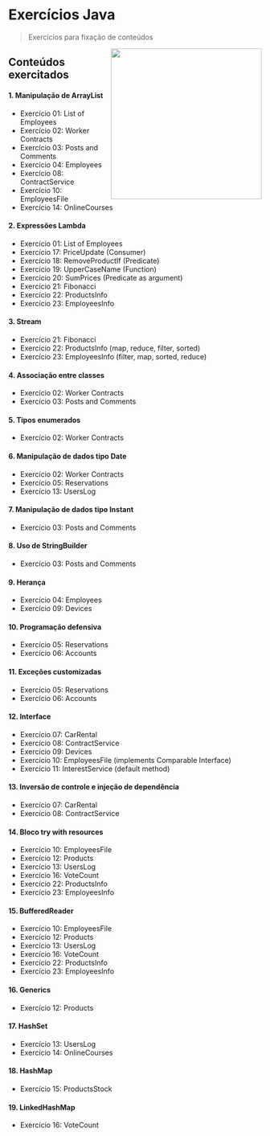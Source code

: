 # Exercícios Java
> Exercícios para fixação de conteúdos
<img src="https://media0.giphy.com/media/3o6fJ5z2bgCLBshZUA/200w.webp" align="right" width="300">

## Conteúdos exercitados
#### 1. Manipulação de ArrayList
   - Exercício 01: List of Employees
   - Exercício 02: Worker Contracts
   - Exercício 03: Posts and Comments
   - Exercício 04: Employees
   - Exercício 08: ContractService
   - Exercício 10: EmployeesFile
   - Exercício 14: OnlineCourses

#### 2. Expressões Lambda
   - Exercício 01: List of Employees
   - Exercício 17: PriceUpdate (Consumer)
   - Exercício 18: RemoveProductIf (Predicate)
   - Exercício 19: UpperCaseName (Function)
   - Exercício 20: SumPrices (Predicate as argument)
   - Exercício 21: Fibonacci
   - Exercício 22: ProductsInfo
   - Exercício 23: EmployeesInfo
   
#### 3. Stream
   - Exercício 21: Fibonacci
   - Exercício 22: ProductsInfo (map, reduce, filter, sorted)
   - Exercício 23: EmployeesInfo (filter, map, sorted, reduce)

#### 4. Associação entre classes
   - Exercício 02: Worker Contracts
   - Exercício 03: Posts and Comments
   
#### 5. Tipos enumerados
   - Exercício 02: Worker Contracts

#### 6. Manipulação de dados tipo Date 
   - Exercício 02: Worker Contracts
   - Exercício 05: Reservations
   - Exercício 13: UsersLog

#### 7. Manipulação de dados tipo Instant
   - Exercício 03: Posts and Comments

#### 8. Uso de StringBuilder
   - Exercício 03: Posts and Comments
   
#### 9. Herança
   - Exercício 04: Employees
   - Exercício 09: Devices
    
#### 10. Programação defensiva
   - Exercício 05: Reservations
   - Exercício 06: Accounts
    
#### 11. Exceções customizadas
   - Exercício 05: Reservations
   - Exercício 06: Accounts
    
#### 12. Interface
   - Exercício 07: CarRental
   - Exercício 08: ContractService
   - Exercício 09: Devices
   - Exercício 10: EmployeesFile (implements Comparable Interface)
   - Exercício 11: InterestService (default method)
   
#### 13. Inversão de controle e injeção de dependência
   - Exercício 07: CarRental
   - Exercício 08: ContractService

#### 14. Bloco try with resources
   - Exercício 10: EmployeesFile
   - Exercício 12: Products
   - Exercício 13: UsersLog
   - Exercício 16: VoteCount
   - Exercício 22: ProductsInfo
   - Exercício 23: EmployeesInfo
   
#### 15. BufferedReader
   - Exercício 10: EmployeesFile
   - Exercício 12: Products
   - Exercício 13: UsersLog
   - Exercício 16: VoteCount   
   - Exercício 22: ProductsInfo
   - Exercício 23: EmployeesInfo
   
#### 16. Generics
   - Exercício 12: Products

#### 17. HashSet
   - Exercício 13: UsersLog
   - Exercício 14: OnlineCourses
 
#### 18. HashMap
   - Exercício 15: ProductsStock

#### 19. LinkedHashMap
   - Exercício 16: VoteCount 
